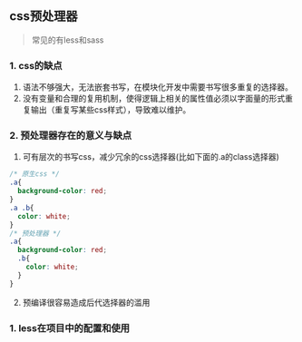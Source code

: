 ## css预处理器
> 常见的有less和sass

### 1. css的缺点
1. 语法不够强大，无法嵌套书写，在模块化开发中需要书写很多重复的选择器。
2. 没有变量和合理的复用机制，使得逻辑上相关的属性值必须以字面量的形式重复输出（重复写某些css样式），导致难以维护。

### 2. 预处理器存在的意义与缺点
1. 可有层次的书写css，减少冗余的css选择器(比如下面的.a的class选择器)
```css
/* 原生css */
.a{
  background-color: red;
}
.a .b{
  color: white;
}
/* 预处理器 */
.a{
  background-color: red;
  .b{
    color: white;
  }
}
```
2. 预编译很容易造成后代选择器的滥用

### 1. less在项目中的配置和使用
